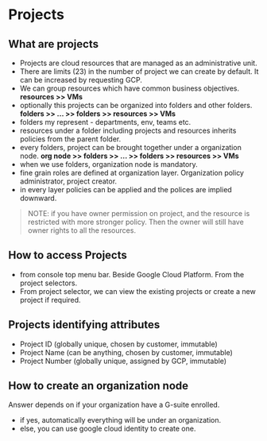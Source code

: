# Projects

## What are projects

- Projects are cloud resources that are managed as an administrative unit.
- There are limits (23) in the number of project we can create by default. It can be increased by requesting GCP.
- We can group resources which have common business objectives. **resources >> VMs**
- optionally this projects can be organized into folders and other folders. **folders >> ... >> folders >> resources >> VMs**
- folders my represent - departments, env, teams etc.
- resources under a folder including projects and resources inherits policies from the parent folder.
- every folders, project can be brought together under a organization node. **org node >> folders >> ... >> folders >> resources >> VMs**
- when we use folders, organization node is mandatory.
- fine grain roles are defined at organization layer. Organization policy administrator, project creator.
- in every layer policies can be applied and the polices are implied downward.

> NOTE: if you have owner permission on project, and the resource is restricted with more stronger policy. Then the owner will still have owner rights to all the resources.

## How to access Projects

- from console top menu bar. Beside Google Cloud Platform. From the project selectors.
- From project selector, we can view the existing projects or create a new project if required.

## Projects identifying attributes

- Project ID (globally unique, chosen by customer, immutable)
- Project Name (can be anything, chosen by customer, immutable)
- Project Number (globally unique, assigned by GCP, immutable)

## How to create an organization node

Answer depends on if your organization have a G-suite enrolled.

- if yes, automatically everything will be under an organization.
- else, you can use google cloud identity to create one.
